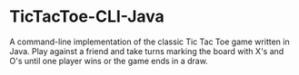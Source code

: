 # TicTacToe-CLI-Java
A command-line implementation of the classic Tic Tac Toe game written in Java. Play against a friend and take turns marking the board with X's and O's until one player wins or the game ends in a draw.
